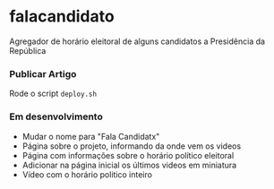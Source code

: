 falacandidato
=============

Agregador de horário eleitoral de alguns candidatos a Presidência da República

### Publicar Artigo

Rode o script `deploy.sh`

### Em desenvolvimento

*  Mudar o nome para "Fala Candidatx"
*  Página sobre o projeto, informando da onde vem os videos
*  Página com informações sobre o horário político eleitoral
*  Adicionar na página inicial os últimos videos em miniatura
*  Vídeo com o horário politico inteiro
